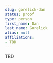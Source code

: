 ```yaml
---
slug: gorelick-dan
status: proof
type: person
first_name: Dan
last_name: Gorelick
alias: null
affiliations:
- TBD
---
```


TBD


